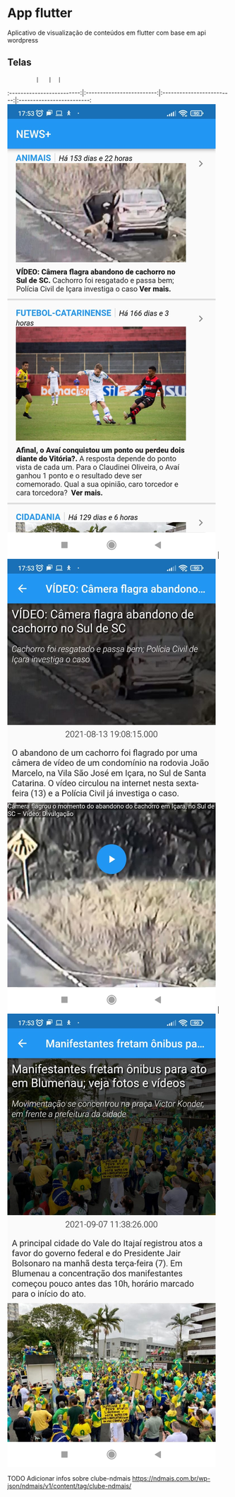 # App flutter

Aplicativo de visualização de conteúdos em flutter com base em api wordpress

## Telas

             |   |  |  
:-------------------------:|:-------------------------:|:-------------------------:|:-------------------------:
![Alt text](assets/screen/screen_01.jpeg "")  |  ![Alt text](assets/screen/screen_02.jpeg "") | ![Alt text](assets/screen/screen_04.jpeg "")

TODO
Adicionar infos sobre clube-ndmais
https://ndmais.com.br/wp-json/ndmais/v1/content/tag/clube-ndmais/